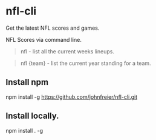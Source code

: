 # nfl-cli
Get the latest NFL scores and games.

NFL Scores via command line.

>nfl - list all the current weeks lineups.

>nfl {team} - list the current year standing for a team.

## Install npm
npm install -g https://github.com/johnfreier/nfl-cli.git

## Install locally.
npm install . -g
